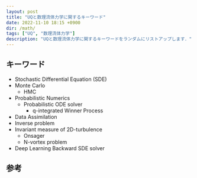 ```yaml
---
layout: post
title: "UQと数理流体力学に関するキーワード"
date: 2022-11-10 18:15 +0900
dir: /math/
tags: ["UQ", "数理流体力学"]
description: "UQと数理流体力学に関するキーワードをランダムにリストアップします．"
---
```




## キーワード
- Stochastic Differential Equation (SDE)
- Monte Carlo
    - HMC
- Probabilistic Numerics
    - Probabilistic ODE solver
        - q-integrated Winner Process
- Data Assimilation
- Inverse problem
- Invariant measure of 2D-turbulence
    - Onsager
    - N-vortex problem
- Deep Learning Backward SDE solver


## 参考